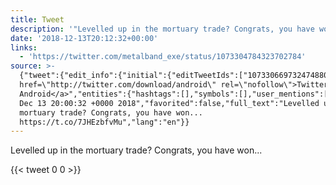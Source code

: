 ```yaml
---
title: Tweet
description: '"Levelled up in the mortuary trade? Congrats, you have won... "'
date: '2018-12-13T20:12:32+00:00'
links:
  - 'https://twitter.com/metalband_exe/status/1073304784323702784'
source: >-
  {"tweet":{"edit_info":{"initial":{"editTweetIds":["1073306697324748801"],"editableUntil":"2018-12-13T21:00:32.373Z","editsRemaining":"5","isEditEligible":true}},"retweeted":false,"source":"<a
  href=\"http://twitter.com/download/android\" rel=\"nofollow\">Twitter for
  Android</a>","entities":{"hashtags":[],"symbols":[],"user_mentions":[],"urls":[{"url":"https://t.co/7JHEzbfvMu","expanded_url":"https://twitter.com/metalband_exe/status/1073304784323702784","display_url":"twitter.com/metalband_exe/…","indices":["61","84"]}]},"display_text_range":["0","84"],"favorite_count":"0","id_str":"1073306697324748801","truncated":false,"retweet_count":"0","id":"1073306697324748801","possibly_sensitive":false,"created_at":"Thu
  Dec 13 20:00:32 +0000 2018","favorited":false,"full_text":"Levelled up in the
  mortuary trade? Congrats, you have won...
  https://t.co/7JHEzbfvMu","lang":"en"}}
---
```

Levelled up in the mortuary trade? Congrats, you have won... 
    
{{< tweet 0 0 >}}
    
